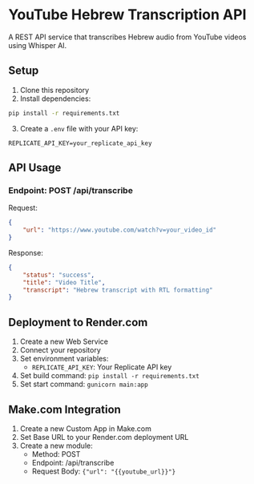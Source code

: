 # YouTube Hebrew Transcription API

A REST API service that transcribes Hebrew audio from YouTube videos using Whisper AI.

## Setup

1. Clone this repository
2. Install dependencies:
```bash
pip install -r requirements.txt
```

3. Create a `.env` file with your API key:
```
REPLICATE_API_KEY=your_replicate_api_key
```

## API Usage

### Endpoint: POST /api/transcribe

Request:
```json
{
    "url": "https://www.youtube.com/watch?v=your_video_id"
}
```

Response:
```json
{
    "status": "success",
    "title": "Video Title",
    "transcript": "Hebrew transcript with RTL formatting"
}
```

## Deployment to Render.com

1. Create a new Web Service
2. Connect your repository
3. Set environment variables:
   - `REPLICATE_API_KEY`: Your Replicate API key
4. Set build command: `pip install -r requirements.txt`
5. Set start command: `gunicorn main:app`

## Make.com Integration

1. Create a new Custom App in Make.com
2. Set Base URL to your Render.com deployment URL
3. Create a new module:
   - Method: POST
   - Endpoint: /api/transcribe
   - Request Body: `{"url": "{{youtube_url}}"}` 